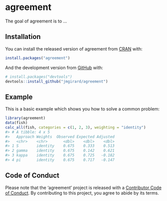 
<!-- README.md is generated from README.Rmd. Please edit that file -->

# agreement

<!-- badges: start -->

<!-- badges: end -->

The goal of agreement is to …

## Installation

You can install the released version of agreement from
[CRAN](https://CRAN.R-project.org) with:

``` r
install.packages("agreement")
```

And the development version from [GitHub](https://github.com/) with:

``` r
# install.packages("devtools")
devtools::install_github("jmgirard/agreement")
```

## Example

This is a basic example which shows you how to solve a common problem:

``` r
library(agreement)
data(fish)
calc_all(fish, categories = c(1, 2, 3), weighting = "identity")
#> # A tibble: 4 x 5
#>   Approach Weights  Observed Expected Adjusted
#>   <chr>    <chr>       <dbl>    <dbl>    <dbl>
#> 1 S        identity    0.675    0.333    0.513
#> 2 gamma    identity    0.675    0.142    0.621
#> 3 kappa    identity    0.675    0.725   -0.182
#> 4 pi       identity    0.675    0.717   -0.147
```

## Code of Conduct

Please note that the ‘agreement’ project is released with a [Contributor
Code of Conduct](.github/CODE_OF_CONDUCT.md). By contributing to this
project, you agree to abide by its terms.
